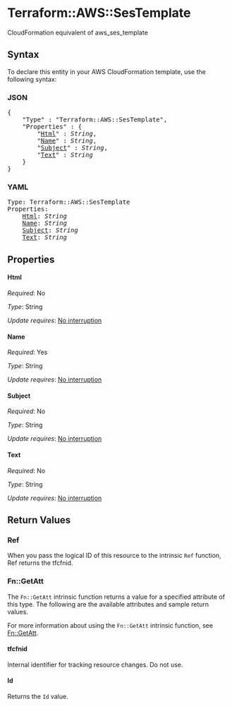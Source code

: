 # Terraform::AWS::SesTemplate

CloudFormation equivalent of aws_ses_template

## Syntax

To declare this entity in your AWS CloudFormation template, use the following syntax:

### JSON

<pre>
{
    "Type" : "Terraform::AWS::SesTemplate",
    "Properties" : {
        "<a href="#html" title="Html">Html</a>" : <i>String</i>,
        "<a href="#name" title="Name">Name</a>" : <i>String</i>,
        "<a href="#subject" title="Subject">Subject</a>" : <i>String</i>,
        "<a href="#text" title="Text">Text</a>" : <i>String</i>
    }
}
</pre>

### YAML

<pre>
Type: Terraform::AWS::SesTemplate
Properties:
    <a href="#html" title="Html">Html</a>: <i>String</i>
    <a href="#name" title="Name">Name</a>: <i>String</i>
    <a href="#subject" title="Subject">Subject</a>: <i>String</i>
    <a href="#text" title="Text">Text</a>: <i>String</i>
</pre>

## Properties

#### Html

_Required_: No

_Type_: String

_Update requires_: [No interruption](https://docs.aws.amazon.com/AWSCloudFormation/latest/UserGuide/using-cfn-updating-stacks-update-behaviors.html#update-no-interrupt)

#### Name

_Required_: Yes

_Type_: String

_Update requires_: [No interruption](https://docs.aws.amazon.com/AWSCloudFormation/latest/UserGuide/using-cfn-updating-stacks-update-behaviors.html#update-no-interrupt)

#### Subject

_Required_: No

_Type_: String

_Update requires_: [No interruption](https://docs.aws.amazon.com/AWSCloudFormation/latest/UserGuide/using-cfn-updating-stacks-update-behaviors.html#update-no-interrupt)

#### Text

_Required_: No

_Type_: String

_Update requires_: [No interruption](https://docs.aws.amazon.com/AWSCloudFormation/latest/UserGuide/using-cfn-updating-stacks-update-behaviors.html#update-no-interrupt)

## Return Values

### Ref

When you pass the logical ID of this resource to the intrinsic `Ref` function, Ref returns the tfcfnid.

### Fn::GetAtt

The `Fn::GetAtt` intrinsic function returns a value for a specified attribute of this type. The following are the available attributes and sample return values.

For more information about using the `Fn::GetAtt` intrinsic function, see [Fn::GetAtt](https://docs.aws.amazon.com/AWSCloudFormation/latest/UserGuide/intrinsic-function-reference-getatt.html).

#### tfcfnid

Internal identifier for tracking resource changes. Do not use.

#### Id

Returns the <code>Id</code> value.

